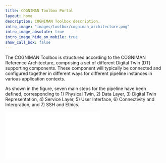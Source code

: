 ```yaml
---
title: COGNIMAN Toolbox Portal
layout: home
description: COGNIMAN Toolbox description.
intro_image: "images/toolbox/cogniman_architecture.png"
intro_image_absolute: true
intro_image_hide_on_mobile: true
show_call_box: false
---
```



The COGNIMAN Toolbox is structured according to the COGNIMAN Reference Architecture, comprising a set of different Digital Twin (DT) supporting components. These component will typically be connected and configured together in different ways for different pipeline instances in various application contexts.

As shown in the figure, seven main steps for the pipeline have been defined, corresponding to 1) Physical Twin, 2) Data Layer, 3) Digital Twin Representation, 4) Service Layer, 5) User Interface, 6) Connectivity and Intergration, and 7) SSH and Ethics.

![Toolbox](images/toolbox/COGNIMANInfographics.pdf)